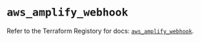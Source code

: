 # `aws_amplify_webhook`

Refer to the Terraform Registory for docs: [`aws_amplify_webhook`](https://registry.terraform.io/providers/hashicorp/aws/5.28.0/docs/resources/amplify_webhook).
